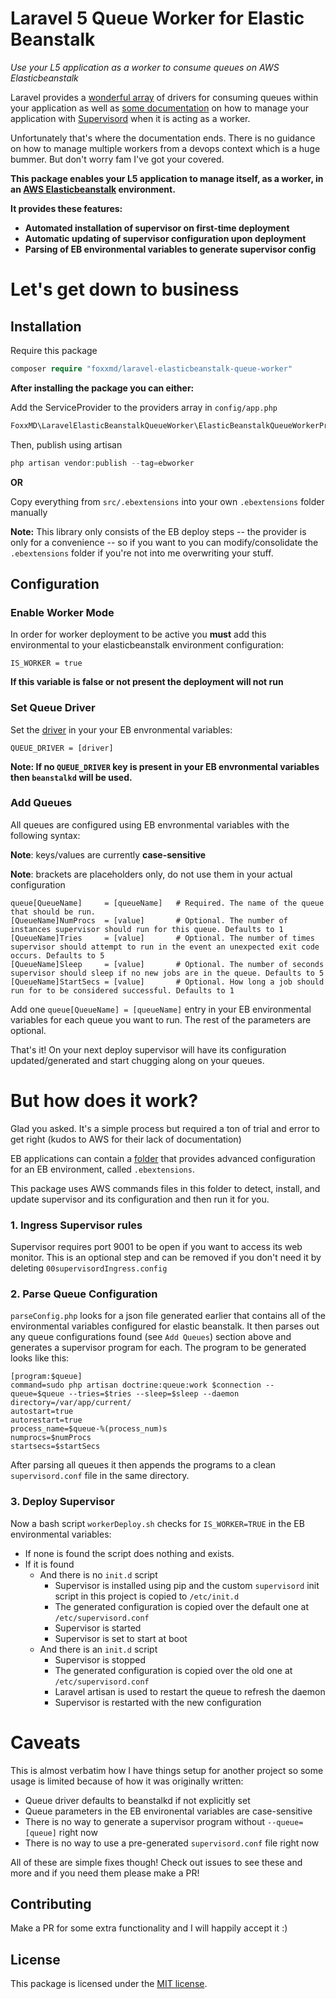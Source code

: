# Laravel 5 Queue Worker for Elastic Beanstalk

*Use your L5 application as a worker to consume queues on AWS Elasticbeanstalk*

Laravel provides a [wonderful array](https://laravel.com/docs/5.1/queues) of drivers for consuming queues within your application as well as [some documentation](https://laravel.com/docs/5.1/queues#supervisor-configuration) on how to manage your application with [Supervisord](http://supervisord.org/) when it is acting as a worker.

Unfortunately that's where the documentation ends. There is no guidance on how to manage multiple workers from a devops context which is a huge bummer. But don't worry fam I've got your covered.

**This package enables your L5 application to manage itself, as a worker, in an [AWS Elasticbeanstalk](https://aws.amazon.com/elasticbeanstalk/) environment.**

**It provides these features:**

* **Automated installation of supervisor on first-time deployment**
* **Automatic updating of supervisor configuration upon deployment**
* **Parsing of EB environmental variables to generate supervisor config**

# Let's get down to business


## Installation

Require this package

```php
composer require "foxxmd/laravel-elasticbeanstalk-queue-worker"
```

**After installing the package you can either:**

Add the ServiceProvider to the providers array in `config/app.php`

```php
FoxxMD\LaravelElasticBeanstalkQueueWorker\ElasticBeanstalkQueueWorkerProvider::class
```

Then, publish using artisan

```php
php artisan vendor:publish --tag=ebworker
```

**OR**

Copy everything from `src/.ebextensions` into your own `.ebextensions` folder manually

**Note:** This library only consists of the EB deploy steps -- the provider is only for a convenience -- so if you want to you can modify/consolidate the `.ebextensions` folder if you're not into me overwriting your stuff.


## Configuration

### Enable Worker Mode

In order for worker deployment to be active you **must** add this environmental to your elasticbeanstalk environment configuration:

```
IS_WORKER = true
```

**If this variable is false or not present the deployment will not run**

### Set Queue Driver

Set the [driver](https://laravel.com/docs/5.1/queues#introduction) in your your EB envronmental variables:

```
QUEUE_DRIVER = [driver]
```

**Note: If no `QUEUE_DRIVER` key is present in your EB envronmental variables then `beanstalkd` will be used.**

### Add Queues

All queues are configured using EB envronmental variables with the following syntax:

**Note**: keys/values are currently **case-sensitive**

**Note**: brackets are placeholders only, do not use them in your actual configuration

```
queue[QueueName]     = [queueName]   # Required. The name of the queue that should be run.
[QueueName]NumProcs  = [value]       # Optional. The number of instances supervisor should run for this queue. Defaults to 1
[QueueName]Tries     = [value]       # Optional. The number of times supervisor should attempt to run in the event an unexpected exit code occurs. Defaults to 5
[QueueName]Sleep     = [value]       # Optional. The number of seconds supervisor should sleep if no new jobs are in the queue. Defaults to 5
[QueueName]StartSecs = [value]       # Optional. How long a job should run for to be considered successful. Defaults to 1
```

Add one `queue[QueueName] = [queueName]` entry in your EB environmental variables for each queue you want to run. The rest of the parameters are optional.

That's it! On your next deploy supervisor will have its configuration updated/generated and start chugging along on your queues.

# But how does it work?

Glad you asked. It's a simple process but required a ton of trial and error to get right (kudos to AWS for their lack of documentation)

EB applications can contain a [folder](https://docs.aws.amazon.com/elasticbeanstalk/latest/dg/ebextensions.html) that provides advanced configuration for an EB environment, called `.ebextensions`.

This package uses AWS commands files in this folder to detect, install, and update supervisor and its configuration and then run it for you.

### 1. Ingress Supervisor rules

Supervisor requires port 9001 to be open if you want to access its web monitor. This is an optional step and can be removed if you don't need it by deleting `00supervisordIngress.config`

### 2. Parse Queue Configuration

`parseConfig.php` looks for a json file generated earlier that contains all of the environmental variables configured for elastic beanstalk. It then parses out any queue configurations found (see `Add Queues`) section above and generates a supervisor program for each. The program to be generated looks like this:

```
[program:$queue]
command=sudo php artisan doctrine:queue:work $connection --queue=$queue --tries=$tries --sleep=$sleep --daemon
directory=/var/app/current/
autostart=true
autorestart=true
process_name=$queue-%(process_num)s
numprocs=$numProcs
startsecs=$startSecs
```

After parsing all queues it then appends the programs to a clean `supervisord.conf` file in the same directory.

### 3. Deploy Supervisor

Now a bash script `workerDeploy.sh` checks for `IS_WORKER=TRUE` in the EB environmental variables:

* If none is found the script does nothing and exists.
* If it is found
  * And there is no `init.d` script
    * Supervisor is installed using pip and the custom `supervisord` init script in this project is copied to `/etc/init.d`
    * The generated configuration is copied over the default one at `/etc/supervisord.conf`
    * Supervisor is started
    * Supervisor is set to start at boot
  * And there is an `init.d` script
    * Supervisor is stopped
    * The generated configuration is copied over the old one at `/etc/supervisord.conf`
    * Laravel artisan is used to restart the queue to refresh the daemon
    * Supervisor is restarted with the new configuration


# Caveats

This is almost verbatim how I have things setup for another project so some usage is limited because of how it was originally written:

* Queue driver defaults to beanstalkd if not explicitly set
* Queue parameters in the EB environental variables are case-sensitive
* There is no way to generate a supervisor program without `--queue=[queue]` right now
* There is no way to use a pre-generated `supervisord.conf` file right now

All of these are simple fixes though! Check out issues to see these and more and if you need them please make a PR!

## Contributing

Make a PR for some extra functionality and I will happily accept it :)

## License

This package is licensed under the [MIT license](https://github.com/FoxxMD/laravel-elasticbeanstalk-queue-worker/blob/master/LICENSE.txt).
